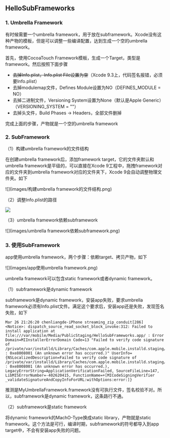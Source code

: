 ## HelloSubFrameworks

### 1. Umbrella Framework

有时候需要一个umbrella framework，用于放在subframework。Xcode没有这种产物的模板，但是可以调整一些编译配置，达到生成一个空的umbrella framework。

首先，使用CocoaTouch Framework模板，生成一个Target，类型是framework。然后按照下面步骤

* <del>去掉Info.plist，Info.plist File设置为空</del>（Xcode 9.3上，代码签名报错，必须要Info.plist）
* 去掉modulemap文件，Defines Module设置为NO（DEFINES_MODULE = NO）
* 去掉二进制文件，Versioning System设置为None（默认是Apple Generic）（VERSIONING_SYSTEM = ""）
* 去掉头文件，Build Phases -> Headers，全部文件删掉

完成上面的步骤，产物就是一个空的umbrella framework

### 2. SubFramework

（1）构建umbrella framework的文件结构

在创建umbrella framework后，添加framework target，它的文件夹默认和umbrella framework是平级的，可以直接在Xcode 9工程中，拖拽framework对应的文件夹到umbrella framework对应的文件夹下，Xcode 9会自动调整物理文件夹。如下

![](images/构建umbrella framework的文件结构.png)

（2）调整Info.plist的路径

![](images/调整Info.plist的路径.png)

（3）umbrella framework依赖subframework

![](images/umbrella framework依赖subframework.png)

### 3. 使用SubFramework

app使用umbrella framework，两个步骤：依赖target、拷贝产物，如下

![](images/app使用umbrella framework.png)

umbrella framework可以包含static framework或者dynamic framework。

（1）subframework是dynamic framework

subframework是dynamic framework，安装app失败，要求umbrella framework必须有Info.plist文件。满足这个要求后，安装app还是失败，发现签名失败，如下

```
Mar 26 21:26:20 chenliangde-iPhone streaming_zip_conduit[286] <Notice>: dispatch_source_read_socket_block_invoke:312: Failed to install application at file:///var/mobile/Media/PublicStaging/HelloSubFrameworks.app/ : Error Domain=MIInstallerErrorDomain Code=13 "Failed to verify code signature of /private/var/installd/Library/Caches/com.apple.mobile.installd.staging/temp.6tSyP1/extracted/HelloSubFrameworks.app/Frameworks/MyUmbrellaFramework.framework : 0xe8008001 (An unknown error has occurred.)" UserInfo={NSLocalizedDescription=Failed to verify code signature of /private/var/installd/Library/Caches/com.apple.mobile.installd.staging/temp.6tSyP1/extracted/HelloSubFrameworks.app/Frameworks/MyUmbrellaFramework.framework : 0xe8008001 (An unknown error has occurred.), LegacyErrorString=ApplicationVerificationFailed, SourceFileLine=147, LibMISErrorNumber=-402620415, FunctionName=+[MICodeSigningVerifier _validateSignatureAndCopyInfoForURL:withOptions:error:]}
```

推测是MyUmbrellaFramework.framework没有可执行文件，签名校验不对。所以，subframework是dynamic framework，这条路行不通。

（2）subframework是static framework

将dynamic framework的MachO-Type换成static library，产物就是static framework。这个方法是可行，编译时期，subframework的符号都导入到app target中，不会有安装app失败的问题。

